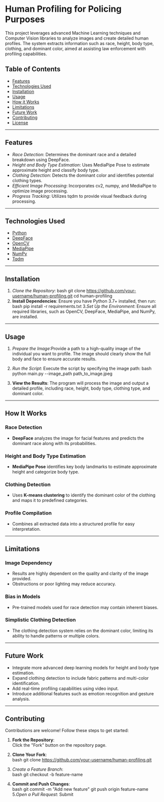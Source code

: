 # Human Profiling for Policing Purposes

This project leverages advanced Machine Learning techniques and Computer Vision libraries to analyze images and create detailed human profiles. The system extracts information such as race, height, body type, clothing, and dominant color, aimed at assisting law enforcement with profiling capabilities.

## Table of Contents
- [Features](#features)
- [Technologies Used](#technologies-used)
- [Installation](#installation)
- [Usage](#usage)
- [How it Works](#how-it-works)
- [Limitations](#limitations)
- [Future Work](#future-work)
- [Contributing](#contributing)
- [License](#license)

---

## Features

- *Race Detection*: Determines the dominant race and a detailed breakdown using DeepFace.
- *Height and Body Type Estimation*: Uses MediaPipe Pose to estimate approximate height and classify body type.
- *Clothing Detection*: Detects the dominant color and identifies potential clothing types.
- *Efficient Image Processing*: Incorporates cv2, numpy, and MediaPipe to optimize image processing.
- *Progress Tracking*: Utilizes tqdm to provide visual feedback during processing.

---

## Technologies Used

- [Python](https://www.python.org/)
- [DeepFace](https://github.com/serengil/deepface)
- [OpenCV](https://opencv.org/)
- [MediaPipe](https://mediapipe.dev/)
- [NumPy](https://numpy.org/)
- [Tqdm](https://tqdm.github.io/)

---

## Installation

1. *Clone the Repository*:
   bash
   git clone https://github.com/your-username/human-profiling.git
   cd human-profiling
2. **Install Dependencies**:
   Ensure you have Python 3.7+ installed, then run:
   bash
   pip install -r requirements.txt
3.*Set Up the Environment*: 
  Ensure all required libraries, such as OpenCV, DeepFace, MediaPipe, and NumPy, are installed.

---

## Usage

1. *Prepare the Image*:Provide a path to a high-quality image of the individual you want to profile. The image should clearly show the full body and face to ensure accurate results.
2. *Run the Script*: Execute the script by specifying the image path:
   bash
   python main.py --image_path path_to_image.jpeg

3. **View the Results**: The program will process the image and output a detailed profile, including race, height, body type, clothing type, and dominant color.

---

## How It Works

### Race Detection
- **DeepFace** analyzes the image for facial features and predicts the dominant race along with its probabilities.

### Height and Body Type Estimation
- **MediaPipe Pose** identifies key body landmarks to estimate approximate height and categorize body type.

### Clothing Detection
- Uses **K-means clustering** to identify the dominant color of the clothing and maps it to predefined categories.

### Profile Compilation
- Combines all extracted data into a structured profile for easy interpretation.

---

## Limitations

### Image Dependency
- Results are highly dependent on the quality and clarity of the image provided.
- Obstructions or poor lighting may reduce accuracy.

### Bias in Models
- Pre-trained models used for race detection may contain inherent biases.

### Simplistic Clothing Detection
- The clothing detection system relies on the dominant color, limiting its ability to handle patterns or multiple colors.

---

## Future Work

- Integrate more advanced deep learning models for height and body type estimation.
- Expand clothing detection to include fabric patterns and multi-color identification.
- Add real-time profiling capabilities using video input.
- Introduce additional features such as emotion recognition and gesture analysis.

---

## Contributing

Contributions are welcome! Follow these steps to get started:

1. **Fork the Repository**:  
   Click the "Fork" button on the repository page.

2. **Clone Your Fork**:  
   bash
   git clone https://github.com/your-username/human-profiling.git
3. *Create a Feature Branch*:  
   bash
   git checkout -b feature-name
4. **Commit and Push Changes**:  
   bash
   git commit -m "Add new feature"
   git push origin feature-name
5.*Open a Pull Request*:
   Submit
